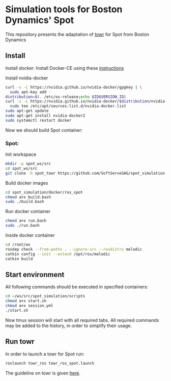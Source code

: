# Simulation tools for Boston Dynamics' Spot

This repository presents the adaptation of [towr](https://github.com/ethz-adrl/towr) for Spot from Boston Dynamics


## Install
Install docker:
Install Docker-CE using these [instructions](https://docs.docker.com/engine/install/ubuntu/)

Install nvidia-docker 
```bash
curl -s -L https://nvidia.github.io/nvidia-docker/gpgkey | \
  sudo apt-key add -
distribution=$(. /etc/os-release;echo $ID$VERSION_ID)
curl -s -L https://nvidia.github.io/nvidia-docker/$distribution/nvidia-docker.list | \
  sudo tee /etc/apt/sources.list.d/nvidia-docker.list
sudo apt-get update
sudo apt-get install nvidia-docker2
sudo systemctl restart docker
```

Now we should build Spot container:

### Spot:

Init workspace

```bash
mkdir -p spot_ws/src
cd spot_ws/src
git clone -b spot_towr https://github.com/SoftServeSAG/spot_simulation.git
```

Build docker images

```bash
cd spot_simulation/docker/ros_spot
chmod a+x build.bash
sudo ./build.bash 
```
Run docker container

```bash
chmod a+x run.bash
sudo ./run.bash
```

Inside docker container

```bash
cd /root/ws
rosdep check --from-paths . --ignore-src --rosdistro melodic
catkin config --init --extend /opt/ros/melodic   
catkin build
```

## Start environment
All following commands should be executed in specified containers:

```bash
cd ~/ws/src/spot_simulation/scripts
chmod a+x start.sh
chmod a+x session.yml
./start.sh
```
Now tmux session will start with all required tabs. All required commands may be added to the history, in order to simplify their usage.

## Run towr 
In order to launch a towr for Spot run:
```bash
roslaunch towr_ros towr_ros_spot.launch 
```
The guideline on towr is given [here](http://wiki.ros.org/towr). 
